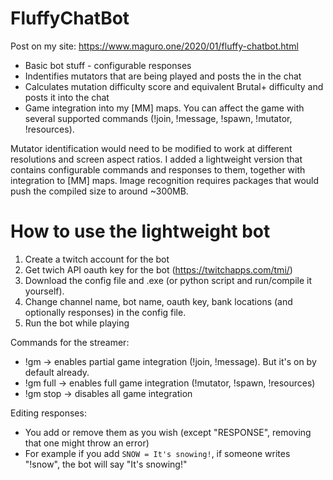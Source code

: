 # FluffyChatBot

Post on my site: https://www.maguro.one/2020/01/fluffy-chatbot.html

* Basic bot stuff - configurable responses
* Indentifies mutators that are being played and posts the in the chat
* Calculates mutation difficulty score and equivalent Brutal+ difficulty and posts it into the chat
* Game integration into my [MM] maps. You can affect the game with several supported commands (!join, !message, !spawn, !mutator, !resources).

Mutator identification would need to be modified to work at different resolutions and screen aspect ratios. I added a lightweight version that contains configurable commands and responses to them, together with integration to [MM] maps. Image recognition requires packages that would push the compiled size to around ~300MB.

# How to use the lightweight bot

1. Create a twitch account for the bot
2. Get twich API oauth key for the bot (https://twitchapps.com/tmi/)
3. Download the config file and .exe (or python script and run/compile it yourself).
4. Change channel name, bot name, oauth key, bank locations (and optionally responses) in the config file.
5. Run the bot while playing

Commands for the streamer: 
* !gm → enables partial game integration (!join, !message). But it's on by default already.
* !gm full → enables full game integration (!mutator, !spawn, !resources)
* !gm stop → disables all game integration

Editing responses:

* You add or remove them as you wish (except "RESPONSE", removing that one might throw an error)
* For example if you add `SNOW = It's snowing!`, if someone writes "!snow", the bot will say "It's snowing!"
